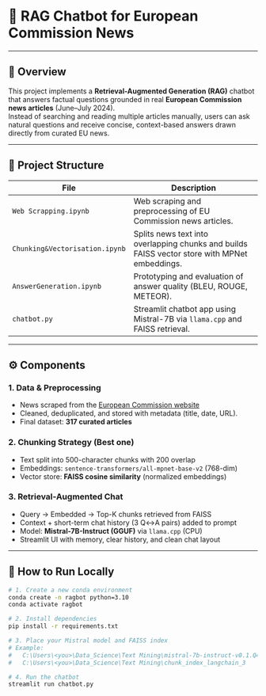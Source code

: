 # 🧠 RAG Chatbot for European Commission News
---

## 📘 Overview
This project implements a **Retrieval-Augmented Generation (RAG)** chatbot that answers factual questions grounded in real **European Commission news articles** (June–July 2024).  
Instead of searching and reading multiple articles manually, users can ask natural questions and receive concise, context-based answers drawn directly from curated EU news.

---

## 🧩 Project Structure

| File | Description |
|------|--------------|
| `Web Scrapping.ipynb` | Web scraping and preprocessing of EU Commission news articles. |
| `Chunking&Vectorisation.ipynb` | Splits news text into overlapping chunks and builds FAISS vector store with MPNet embeddings. |
| `AnswerGeneration.ipynb` | Prototyping and evaluation of answer quality (BLEU, ROUGE, METEOR). |
| `chatbot.py` | Streamlit chatbot app using Mistral-7B via `llama.cpp` and FAISS retrieval. |


---

## ⚙️ Components

### 1. **Data & Preprocessing**
- News scraped from the [European Commission website](https://ec.europa.eu/newsroom/homepage)  
- Cleaned, deduplicated, and stored with metadata (title, date, URL).  
- Final dataset: **317 curated articles**

### 2. **Chunking Strategy (Best one)**
- Text split into 500-character chunks with 200 overlap  
- Embeddings: `sentence-transformers/all-mpnet-base-v2` (768-dim)  
- Vector store: **FAISS cosine similarity** (normalized embeddings)

### 3. **Retrieval-Augmented Chat**
- Query → Embedded → Top-K chunks retrieved from FAISS  
- Context + short-term chat history (3 Q↔A pairs) added to prompt  
- Model: **Mistral-7B-Instruct (GGUF)** via `llama.cpp` (CPU)  
- Streamlit UI with memory, clear history, and clean chat layout

---

## 🚀 How to Run Locally

```bash
# 1. Create a new conda environment
conda create -n ragbot python=3.10
conda activate ragbot

# 2. Install dependencies
pip install -r requirements.txt

# 3. Place your Mistral model and FAISS index
# Example:
#   C:\Users\<you>\Data_Science\Text Mining\mistral-7b-instruct-v0.1.Q4_K_M.gguf
#   C:\Users\<you>\Data_Science\Text Mining\chunk_index_langchain_3

# 4. Run the chatbot
streamlit run chatbot.py
